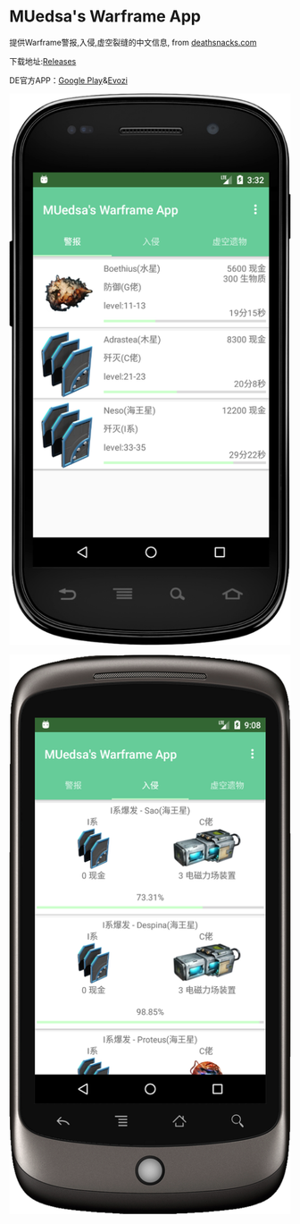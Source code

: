 # MUedsa's Warframe App
提供Warframe警报,入侵,虚空裂缝的中文信息, from [deathsnacks.com](https://deathsnacks.com/wf)

下载地址:[Releases](https://github.com/MUedsa/WarframeApp/releases) 

DE官方APP：[Google Play](https://play.google.com/store/apps/details?id=com.digitalextremes.warframenexus)&[Evozi](https://apps.evozi.com/apk-downloader/?id=com.digitalextremes.warframenexus)

![截图](https://raw.githubusercontent.com/MUedsa/WarframeApp/master/app/src/main/assets/image/temp/device-2017-10-17-113323.png)

![截图](https://raw.githubusercontent.com/MUedsa/WarframeApp/master/app/src/main/assets/image/temp/device-2017-10-17-170822.png)